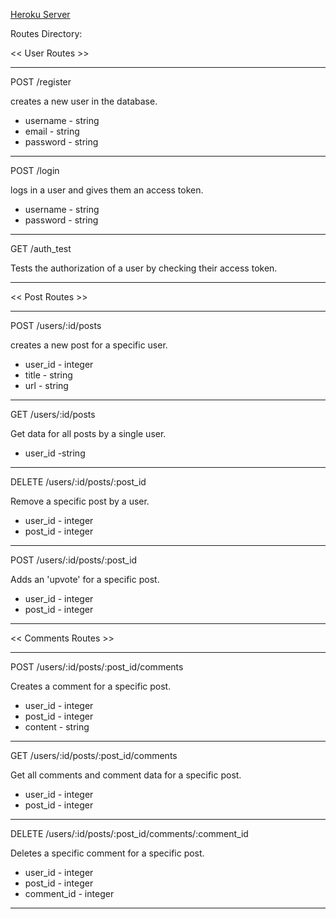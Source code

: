 [Heroku Server](https://desolate-basin-40554.herokuapp.com/)

Routes Directory:


<< User Routes >>

------------------------------------
POST /register

creates a new user in the database.

* username - string
* email - string
* password - string

------------------------------------
POST /login

logs in a user and gives them an access token.

* username - string
* password - string

------------------------------------
GET /auth_test

Tests the authorization of a user by checking their access token.

------------------------------------


<< Post Routes >>

------------------------------------
POST /users/:id/posts

creates a new post for a specific user.

* user_id - integer
* title - string
* url - string

------------------------------------
GET /users/:id/posts

Get data for all posts by a single user.

* user_id -string

------------------------------------
DELETE /users/:id/posts/:post_id

Remove a specific post by a user.

* user_id - integer
* post_id - integer

------------------------------------
POST /users/:id/posts/:post_id

Adds an 'upvote' for a specific post.

* user_id - integer
* post_id - integer

------------------------------------


<< Comments Routes >>

------------------------------------
POST /users/:id/posts/:post_id/comments

Creates a comment for a specific post.

* user_id - integer
* post_id - integer
* content - string

------------------------------------
GET /users/:id/posts/:post_id/comments

Get all comments and comment data for a specific post.

* user_id - integer
* post_id - integer

------------------------------------
DELETE /users/:id/posts/:post_id/comments/:comment_id

Deletes a specific comment for a specific post.

* user_id - integer
* post_id - integer
* comment_id - integer

------------------------------------
